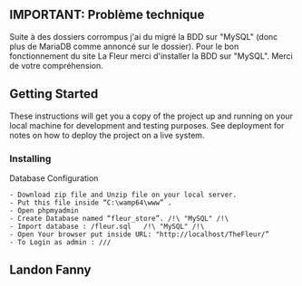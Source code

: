 ## IMPORTANT: Problème technique
Suite à des dossiers corrompus j'ai du migré la BDD sur "MySQL" (donc plus de MariaDB comme annoncé sur le dossier). Pour le bon fonctionnement du site La Fleur merci d'installer la BDD sur "MySQL".
Merci de votre compréhension.

## Getting Started

These instructions will get you a copy of the project up and running on your local machine for development and testing purposes. See deployment for notes on how to deploy the project on a live system.

### Installing

Database Configuration
```
- Download zip file and Unzip file on your local server.
- Put this file inside “C:\wamp64\www” .
- Open phpmyadmin
- Create Database named “fleur_store”. /!\ "MySQL" /!\
- Import database : /fleur.sql   /!\ "MySQL" /!\
- Open Your browser put inside URL: "http://localhost/TheFleur/”
- To Login as admin : ///
```


## Landon Fanny
